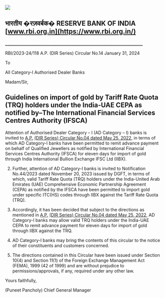 ![](_page_0_Picture_0.jpeg)

## भारतीय �रज़वर्बक� **RESERVE BANK OF INDIA** [www.rbi.org.in](https://www.rbi.org.in/)

**\_\_\_\_\_\_\_\_\_\_\_\_\_\_\_\_\_\_\_\_\_\_\_\_\_\_\_\_\_\_\_\_\_\_\_\_\_\_\_\_\_\_\_\_\_\_\_\_\_\_\_\_\_\_\_\_\_\_\_\_\_\_\_\_\_\_\_**

RBI/2023-24/118 A.P. (DIR Series) Circular No.14 January 31, 2024

To

All Category-I Authorised Dealer Banks

Madam/Sir,

## **Guidelines on import of gold by Tariff Rate Quota (TRQ) holders under the India-UAE CEPA as notified by–The International Financial Services Centres Authority (IFSCA)**

Attention of Authorised Dealer Category – I (AD Category – I) banks is invited to [A.P.](https://rbi.org.in/Scripts/NotificationUser.aspx?Id=12324&Mode=0)  [\(DIR Series\) Circular No.04 dated May 25, 2022,](https://rbi.org.in/Scripts/NotificationUser.aspx?Id=12324&Mode=0) in terms of which AD Category-I banks have been permitted to remit advance payment on behalf of Qualified Jewellers as notified by International Financial Services Centres Authority (IFSCA) for eleven days for import of gold through India International Bullion Exchange IFSC Ltd (IIBX).

2. Further, attention of AD Category-I banks is invited to Notification No.44/2023 dated November 20, 2023 issued by DGFT, in terms of which, valid Tariff Rate Quota (TRQ) holders under the India-United Arab Emirates (UAE) Comprehensive Economic Partnership Agreement (CEPA) as notified by the IFSCA have been permitted to import gold under specific ITC(HS) codes through IIBX against the Tariff Rate Quota (TRQ).

3. Accordingly, it has been decided that subject to the directions as mentioned in [A.P.](https://rbi.org.in/Scripts/NotificationUser.aspx?Id=12324&Mode=0)  [\(DIR Series\) Circular No.04 dated May 25, 2022,](https://rbi.org.in/Scripts/NotificationUser.aspx?Id=12324&Mode=0) AD Category-I banks may allow valid TRQ holders under the India-UAE CEPA to remit advance payment for eleven days for import of gold through IIBX against the TRQ.

4. AD Category-I banks may bring the contents of this circular to the notice of their constituents and customers concerned.

5. The directions contained in this Circular have been issued under Section 10(4) and Section 11(1) of the Foreign Exchange Management Act (FEMA), 1999 (42 of 1999) and are without prejudice to permissions/approvals, if any, required under any other law.

Yours faithfully,

(Puneet Pancholy) Chief General Manager